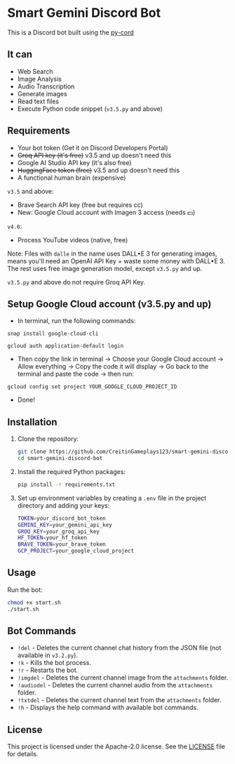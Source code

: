 # Smart Gemini Discord Bot

This is a Discord bot built using the [py-cord](https://github.com/Pycord-Development/pycord)

## It can

- Web Search
- Image Analysis
- Audio Transcription
- Generate images
- Read text files
- Execute Python code snippet (`v3.5.py` and above)
  
## Requirements
- Your bot token (Get it on Discord Developers Portal)
- ~~Groq API key (it's free)~~ v3.5 and up doesn't need this
- Google AI Studio API key (it's also free)
- ~~HuggingFace token (free)~~ v3.5 and up doesn't need this
- A functional human brain (expensive)

`v3.5` and above:
- Brave Search API key (free but requires cc)
- New: Google Cloud account with Imagen 3 access (needs 💵)

`v4.0`:
- Process YouTube videos (native, free)
  
Note: Files with `dalle` in the name uses DALL•E 3 for generating images, means you'll need an OpenAI API Key + waste some money with DALL•E 3. The rest uses free image generation model, except `v3.5.py` and up.

`v3.5.py` and above do not require Groq API Key.

## Setup Google Cloud account (v3.5.py and up)
- In terminal, run the following commands:
```
snap install google-cloud-cli
```

```
gcloud auth application-default login
```
- Then copy the link in terminal -> Choose your Google Cloud account -> Allow everything -> Copy the code it will display -> Go back to the terminal and paste the code -> then run:
```
gcloud config set project YOUR_GOOGLE_CLOUD_PROJECT_ID
```
- Done!

## Installation

1. Clone the repository:
    ```sh
    git clone https://github.com/CreitinGameplays123/smart-gemini-discord-bot.git
    cd smart-gemini-discord-bot
    ```

2. Install the required Python packages:
    ```sh
    pip install -r requirements.txt
    ```

3. Set up environment variables by creating a `.env` file in the project directory and adding your keys:
    ```sh
    TOKEN=your_discord_bot_token
    GEMINI_KEY=your_gemini_api_key
    GROQ_KEY=your_groq_api_key
    HF_TOKEN=your_hf_token
    BRAVE_TOKEN=your_brave_token
    GCP_PROJECT=your_google_cloud_project
    ```

## Usage

Run the bot:
```sh
chmod +x start.sh
./start.sh
```

## Bot Commands

- `!del` - Deletes the current channel chat history from the JSON file (not available in `v3.2.py`).
- `!k` - Kills the bot process.
- `!r` - Restarts the bot.
- `!imgdel` - Deletes the current channel image from the `attachments` folder.
- `!audiodel` - Deletes the current channel audio from the `attachments` folder.
- `!txtdel` - Deletes the current channel text from the `attachments` folder.
- `!h` - Displays the help command with available bot commands.

## License

This project is licensed under the Apache-2.0 license. See the [LICENSE](LICENSE) file for details.



